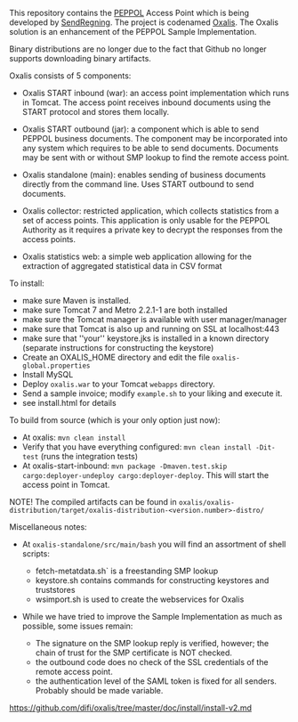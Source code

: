 This repository contains the [PEPPOL](http://www.peppol.eu) Access Point which is being developed by [SendRegning](http://www.sendregning.no).
The project is codenamed [Oxalis](http://en.wikipedia.org/wiki/Common_wood_sorrel).
The Oxalis solution is an enhancement of the PEPPOL Sample Implementation.

Binary distributions are no longer due to the fact that Github no longer supports downloading binary artifacts.

Oxalis consists of 5 components:

* Oxalis START inbound (war): an access point implementation which runs in Tomcat. The access point receives inbound documents using the START protocol and stores them locally.
* Oxalis START outbound (jar): a component which is able to send PEPPOL business documents. The component may be incorporated into any system which requires to be able to send documents. Documents may be sent with or without SMP lookup to find the remote access point.
* Oxalis standalone (main): enables sending of business documents directly from the command line. Uses START outbound to send documents.

* Oxalis collector: restricted application, which collects statistics from a set of access points. This application is only usable
 for the PEPPOL Authority as it requires a private key to decrypt the responses from the access points.
* Oxalis statistics web: a simple web application allowing for the extraction of aggregated statistical data in CSV format

To install:

* make sure Maven is installed.
* make sure Tomcat 7 and Metro 2.2.1-1 are both installed
* make sure the Tomcat manager is available with user manager/manager
* make sure that Tomcat is also up and running on SSL at localhost:443
* make sure that ''your'' keystore.jks is installed in a known directory (separate instructions for constructing the keystore)
* Create an OXALIS_HOME directory and edit the file `oxalis-global.properties`
* Install MySQL
* Deploy `oxalis.war` to your Tomcat `webapps` directory.
* Send a sample invoice; modify `example.sh` to your liking and execute it.
* see install.html for details

To build from source (which is your only option just now):


* At oxalis: `mvn clean install`
* Verify that you have everything configured: `mvn clean install -Dit-test` (runs the integration tests)
* At oxalis-start-inbound: `mvn package -Dmaven.test.skip cargo:deployer-undeploy cargo:deployer-deploy`. This will start the access point in Tomcat.

NOTE! The compiled artifacts can be found in `oxalis/oxalis-distribution/target/oxalis-distribution-<version.number>-distro/`

Miscellaneous notes:

* At `oxalis-standalone/src/main/bash` you will find an assortment of shell scripts:
	- fetch-metatdata.sh` is a freestanding SMP lookup
	- keystore.sh contains commands for constructing keystores and truststores
	- wsimport.sh is used to create the webservices for Oxalis

* While we have tried to improve the Sample Implementation as much as possible, some issues remain:
	- The signature on the SMP lookup reply is verified, however; the chain of trust for the SMP certificate is NOT checked.
	- the outbound code does no check of the SSL credentials of the remote access point.
	- the authentication level of the SAML token is fixed for all senders. Probably should be made variable.

https://github.com/difi/oxalis/tree/master/doc/install/install-v2.md

	
